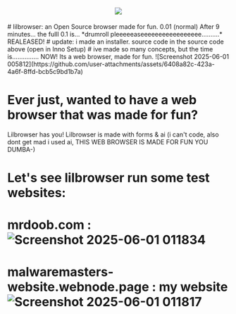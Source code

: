 <h1 align="center">
    <img src="https://readme-typing-svg.herokuapp.com/?font=Righteous&size=35&center=true&vCenter=true&width=500&height=70&duration=4000&lines=Its+a+browser,;made+for+fun.;" />
</h1>
# lilbrowser: an Open Source browser made for fun. 0.01 (normal) After 9 minutes... the fulll 0.1 is... *drumroll pleeeeeaseeeeeeeeeeeeeeeee..........* REALEASED!
# update: i made an installer. source code in the source code above (open in Inno Setup)
# ive made so many concepts, but the time is............... NOW!
<bold>Its a web browser, made for fun.<bold>
![Screenshot 2025-06-01 005812](https://github.com/user-attachments/assets/6408a82c-423a-4a6f-8ffd-bcb5c9bd1b7a)

# Ever just, wanted to have a web browser that was made for fun?
Lilbrowser has you!
Lilbrowser is made with forms & ai (i can't code, also dont get mad i used ai, THIS WEB BROWSER IS MADE FOR FUN YOU DUMBA-)
# Let's see lilbrowser run some test websites:
# mrdoob.com : ![Screenshot 2025-06-01 011834](https://github.com/user-attachments/assets/ebbd736b-6b0f-41a8-abda-efdc4736b41f)
# malwaremasters-website.webnode.page : my website![Screenshot 2025-06-01 011817](https://github.com/user-attachments/assets/50a60389-8685-4cdd-acd9-9edc92850bc2)





